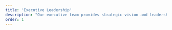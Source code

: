 ```yaml
---
title: 'Executive Leadership'
description: "Our executive team provides strategic vision and leadership, driving ALIFE's mission to become the global center for artificial life research."
order: 1
---
```

